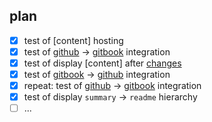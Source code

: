## plan

* [x] test of [content] hosting
* [x] test of [github] → [gitbook] integration
* [x] test of display [content] after [changes]
* [x] test of [gitbook] → [github] integration
* [x] repeat: test of [github] → [gitbook] integration
* [x] test of display `summary` → `readme` hierarchy
* [ ] ...
      
[changes]:https://t-p-o-h.gitbook.io/tpoh-docs
[commit]:https://github.com/timnavigate/t-p-o-h.gitbook.io/commit/671a3ff17deea7dd708c97c79c0a41e1cf5429b0
[gitbook]:https://t-p-o-h.gitbook.io/
[github]:https://github.com/timnavigate/t-p-o-h.gitbook.io
